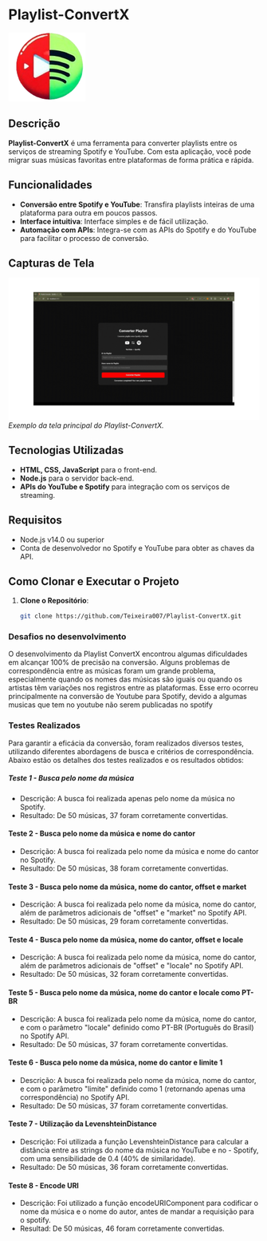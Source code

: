# Playlist-ConvertX

![Playlist-ConvertX](https://github.com/Teixeira007/Playlist-ConvertX/blob/main/front/img/convert_fav-removebg-preview-1-removebg-preview.png) <!-- Insira o logotipo ou uma imagem de apresentação do projeto aqui -->

## Descrição

**Playlist-ConvertX** é uma ferramenta para converter playlists entre os serviços de streaming Spotify e YouTube. Com esta aplicação, você pode migrar suas músicas favoritas entre plataformas de forma prática e rápida.

## Funcionalidades

- **Conversão entre Spotify e YouTube**: Transfira playlists inteiras de uma plataforma para outra em poucos passos.
- **Interface intuitiva**: Interface simples e de fácil utilização.
- **Automação com APIs**: Integra-se com as APIs do Spotify e do YouTube para facilitar o processo de conversão.

## Capturas de Tela

<!-- Inclua aqui imagens das principais telas da aplicação e exemplos de playlists convertidas. Exemplo: -->
![Tela Principal](https://github.com/Teixeira007/Playlist-ConvertX/blob/main/readme/gif_tela.gif)
*Exemplo da tela principal do Playlist-ConvertX.*

## Tecnologias Utilizadas

- **HTML, CSS, JavaScript** para o front-end.
- **Node.js** para o servidor back-end.
- **APIs do YouTube e Spotify** para integração com os serviços de streaming.

## Requisitos

- Node.js v14.0 ou superior
- Conta de desenvolvedor no Spotify e YouTube para obter as chaves da API.

## Como Clonar e Executar o Projeto

1. **Clone o Repositório**:
   ```bash
   git clone https://github.com/Teixeira007/Playlist-ConvertX.git


### Desafios no desenvolvimento
O desenvolvimento da Playlist ConvertX encontrou algumas dificuldades em alcançar 100% de precisão na conversão. Alguns problemas de correspondência entre as músicas foram um grande problema, especialmente quando os nomes das músicas são iguais ou quando os artistas têm variações nos registros entre as plataformas. Esse erro ocorreu principalmente na conversão de Youtube para Spotify, devido a algumas musicas que tem no youtube não serem publicadas no spotify

### Testes Realizados
Para garantir a eficácia da conversão, foram realizados diversos testes, utilizando diferentes abordagens de busca e critérios de correspondência. Abaixo estão os detalhes dos testes realizados e os resultados obtidos:

##### Teste 1 - Busca pelo nome da música

- Descrição: A busca foi realizada apenas pelo nome da música no Spotify.
- Resultado: De 50 músicas, 37 foram corretamente convertidas.
#### Teste 2 - Busca pelo nome da música e nome do cantor

- Descrição: A busca foi realizada pelo nome da música e nome do cantor no Spotify.
- Resultado: De 50 músicas, 38 foram corretamente convertidas.
#### Teste 3 - Busca pelo nome da música, nome do cantor, offset e market

- Descrição: A busca foi realizada pelo nome da música, nome do cantor, além de parâmetros adicionais de "offset" e "market" no Spotify API.
- Resultado: De 50 músicas, 29 foram corretamente convertidas.
#### Teste 4 - Busca pelo nome da música, nome do cantor, offset e locale

- Descrição: A busca foi realizada pelo nome da música, nome do cantor, além de parâmetros adicionais de "offset" e "locale" no Spotify API.
- Resultado: De 50 músicas, 32 foram corretamente convertidas.
#### Teste 5 - Busca pelo nome da música, nome do cantor e locale como PT-BR

- Descrição: A busca foi realizada pelo nome da música, nome do cantor, e com o parâmetro "locale" definido como PT-BR (Português do Brasil) no Spotify API.
- Resultado: De 50 músicas, 37 foram corretamente convertidas.
#### Teste 6 - Busca pelo nome da música, nome do cantor e limite 1

- Descrição: A busca foi realizada pelo nome da música, nome do cantor, e com o parâmetro "limite" definido como 1 (retornando apenas uma correspondência) no Spotify API.
- Resultado: De 50 músicas, 37 foram corretamente convertidas.
#### Teste 7 - Utilização da LevenshteinDistance

- Descrição: Foi utilizada a função LevenshteinDistance para calcular a distância entre as strings do nome da música no YouTube e no - Spotify, com uma sensibilidade de 0.4 (40% de similaridade).
- Resultado: De 50 músicas, 36 foram corretamente convertidas.
  
#### Teste 8 - Encode URI

- Descrição: Foi utilizado a função encodeURIComponent para codificar o nome da música e o nome do autor, antes de mandar a requisição para o spotify.
- Resultad: De 50 músicas, 46 foram corretamente convertidas.
